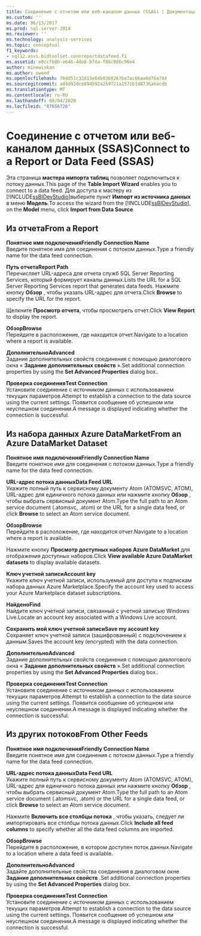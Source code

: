 ```yaml
---
title: Соединение с отчетом или веб-каналом данных (SSAS) | Документация Майкрософт
ms.custom: ''
ms.date: 06/13/2017
ms.prod: sql-server-2014
ms.reviewer: ''
ms.technology: analysis-services
ms.topic: conceptual
f1_keywords:
- sql12.asvs.bidtoolset.connreportdatafeed.f1
ms.assetid: e0ccfb0b-e646-4de8-b7da-f88c986c96e4
author: minewiskan
ms.author: owend
ms.openlocfilehash: 76dd51c32d13e64b0368267ba7ac66aa6d76a784
ms.sourcegitcommit: ad4d92dce894592a259721a1571b1d8736abacdb
ms.translationtype: MT
ms.contentlocale: ru-RU
ms.lasthandoff: 08/04/2020
ms.locfileid: "87656726"
---
```

# <a name="connect-to-a-report-or-data-feed-ssas"></a><span data-ttu-id="1276c-102">Соединение с отчетом или веб-каналом данных (SSAS)</span><span class="sxs-lookup"><span data-stu-id="1276c-102">Connect to a Report or Data Feed (SSAS)</span></span>
  <span data-ttu-id="1276c-103">Эта страница **мастера импорта таблиц** позволяет подключиться к потоку данных.</span><span class="sxs-lookup"><span data-stu-id="1276c-103">This page of the **Table Import Wizard** enables you to connect to a data feed.</span></span> <span data-ttu-id="1276c-104">Для доступа к мастеру из [!INCLUDE[ssBIDevStudio](../includes/ssbidevstudio-md.md)]выберите пункт **Импорт из источника данных** в меню **Модель**.</span><span class="sxs-lookup"><span data-stu-id="1276c-104">To access the wizard from the [!INCLUDE[ssBIDevStudio](../includes/ssbidevstudio-md.md)], on the **Model** menu, click **Import from Data Source**.</span></span>  
  
## <a name="from-a-report"></a><span data-ttu-id="1276c-105">Из отчета</span><span class="sxs-lookup"><span data-stu-id="1276c-105">From a Report</span></span>  
 <span data-ttu-id="1276c-106">**Понятное имя подключения**</span><span class="sxs-lookup"><span data-stu-id="1276c-106">**Friendly Connection Name**</span></span>  
 <span data-ttu-id="1276c-107">Введите понятное имя для соединения с потоком данных.</span><span class="sxs-lookup"><span data-stu-id="1276c-107">Type a friendly name for the data feed connection.</span></span>  
  
 <span data-ttu-id="1276c-108">**Путь отчета**</span><span class="sxs-lookup"><span data-stu-id="1276c-108">**Report Path**</span></span>  
 <span data-ttu-id="1276c-109">Перечисляет URL-адреса для отчета служб SQL Server Reporting Services, который формирует каналы данных.</span><span class="sxs-lookup"><span data-stu-id="1276c-109">Lists the URL for a SQL Server Reporting Services report that generates data feeds.</span></span> <span data-ttu-id="1276c-110">Нажмите кнопку **Обзор** , чтобы указать URL-адрес для отчета.</span><span class="sxs-lookup"><span data-stu-id="1276c-110">Click **Browse** to specify the URL for the report.</span></span>  
  
 <span data-ttu-id="1276c-111">Щелкните **Просмотр отчета**, чтобы просмотреть отчет.</span><span class="sxs-lookup"><span data-stu-id="1276c-111">Click **View Report** to display the report.</span></span>  
  
 <span data-ttu-id="1276c-112">**Обзор**</span><span class="sxs-lookup"><span data-stu-id="1276c-112">**Browse**</span></span>  
 <span data-ttu-id="1276c-113">Перейдите в расположение, где находится отчет.</span><span class="sxs-lookup"><span data-stu-id="1276c-113">Navigate to a location where a report is available.</span></span>  
  
 <span data-ttu-id="1276c-114">**Дополнительно**</span><span class="sxs-lookup"><span data-stu-id="1276c-114">**Advanced**</span></span>  
 <span data-ttu-id="1276c-115">Задание дополнительных свойств соединения с помощью диалогового окна « **Задание дополнительных свойств** ».</span><span class="sxs-lookup"><span data-stu-id="1276c-115">Set additional connection properties by using the **Set Advanced Properties** dialog box..</span></span>  
  
 <span data-ttu-id="1276c-116">**Проверка соединения**</span><span class="sxs-lookup"><span data-stu-id="1276c-116">**Test Connection**</span></span>  
 <span data-ttu-id="1276c-117">Установите соединение с источником данных с использованием текущих параметров.</span><span class="sxs-lookup"><span data-stu-id="1276c-117">Attempt to establish a connection to the data source using the current settings.</span></span> <span data-ttu-id="1276c-118">Появится сообщение об успешном или неуспешном соединении.</span><span class="sxs-lookup"><span data-stu-id="1276c-118">A message is displayed indicating whether the connection is successful.</span></span>  
  
## <a name="from-an-azure-datamarket-dataset"></a><span data-ttu-id="1276c-119">Из набора данных Azure DataMarket</span><span class="sxs-lookup"><span data-stu-id="1276c-119">From an Azure DataMarket Dataset</span></span>  
 <span data-ttu-id="1276c-120">**Понятное имя подключения**</span><span class="sxs-lookup"><span data-stu-id="1276c-120">**Friendly Connection Name**</span></span>  
 <span data-ttu-id="1276c-121">Введите понятное имя для соединения с потоком данных.</span><span class="sxs-lookup"><span data-stu-id="1276c-121">Type a friendly name for the data feed connection.</span></span>  
  
 <span data-ttu-id="1276c-122">**URL-адрес потока данных**</span><span class="sxs-lookup"><span data-stu-id="1276c-122">**Data Feed URL**</span></span>  
 <span data-ttu-id="1276c-123">Укажите полный путь к сервисному документу Atom (ATOMSVC, ATOM), URL-адрес для единичного потока данных или нажмите кнопку **Обзор** , чтобы выбрать сервисный документ Atom.</span><span class="sxs-lookup"><span data-stu-id="1276c-123">Type the full path to an Atom service document (.atomsvc, .atom) or the URL for a single data feed, or click **Browse** to select an Atom service document.</span></span>  
  
 <span data-ttu-id="1276c-124">**Обзор**</span><span class="sxs-lookup"><span data-stu-id="1276c-124">**Browse**</span></span>  
 <span data-ttu-id="1276c-125">Перейдите в расположение, где находится отчет.</span><span class="sxs-lookup"><span data-stu-id="1276c-125">Navigate to a location where a report is available.</span></span>  
  
 <span data-ttu-id="1276c-126">Нажмите кнопку **Просмотр доступных наборов Azure DataMarket** для отображения доступных наборов.</span><span class="sxs-lookup"><span data-stu-id="1276c-126">Click **View available Azure DataMarket datasets** to display available datasets.</span></span>  
  
 <span data-ttu-id="1276c-127">**Ключ учетной записи**</span><span class="sxs-lookup"><span data-stu-id="1276c-127">**Account key**</span></span>  
 <span data-ttu-id="1276c-128">Укажите ключ учетной записи, используемый для доступа к подпискам набора данных Azure Marketplace.</span><span class="sxs-lookup"><span data-stu-id="1276c-128">Specify the account key used to access your Azure Marketplace dataset subscriptions.</span></span>  
  
 <span data-ttu-id="1276c-129">**Найдено**</span><span class="sxs-lookup"><span data-stu-id="1276c-129">**Find**</span></span>  
 <span data-ttu-id="1276c-130">Найдите ключ учетной записи, связанный с учетной записью Windows Live.</span><span class="sxs-lookup"><span data-stu-id="1276c-130">Locate an account key associated with a Windows Live account.</span></span>  
  
 <span data-ttu-id="1276c-131">**Сохранить мой ключ учетной записи**</span><span class="sxs-lookup"><span data-stu-id="1276c-131">**Save my account key**</span></span>  
 <span data-ttu-id="1276c-132">Сохраняет ключ учетной записи (зашифрованный) с подключением к данным.</span><span class="sxs-lookup"><span data-stu-id="1276c-132">Saves the account key (encrypted) with the data connection.</span></span>  
  
 <span data-ttu-id="1276c-133">**Дополнительно**</span><span class="sxs-lookup"><span data-stu-id="1276c-133">**Advanced**</span></span>  
 <span data-ttu-id="1276c-134">Задание дополнительных свойств соединения с помощью диалогового окна « **Задание дополнительных свойств** ».</span><span class="sxs-lookup"><span data-stu-id="1276c-134">Set additional connection properties by using the **Set Advanced Properties** dialog box..</span></span>  
  
 <span data-ttu-id="1276c-135">**Проверка соединения**</span><span class="sxs-lookup"><span data-stu-id="1276c-135">**Test Connection**</span></span>  
 <span data-ttu-id="1276c-136">Установите соединение с источником данных с использованием текущих параметров.</span><span class="sxs-lookup"><span data-stu-id="1276c-136">Attempt to establish a connection to the data source using the current settings.</span></span> <span data-ttu-id="1276c-137">Появится сообщение об успешном или неуспешном соединении.</span><span class="sxs-lookup"><span data-stu-id="1276c-137">A message is displayed indicating whether the connection is successful.</span></span>  
  
## <a name="from-other-feeds"></a><span data-ttu-id="1276c-138">Из других потоков</span><span class="sxs-lookup"><span data-stu-id="1276c-138">From Other Feeds</span></span>  
 <span data-ttu-id="1276c-139">**Понятное имя подключения**</span><span class="sxs-lookup"><span data-stu-id="1276c-139">**Friendly Connection Name**</span></span>  
 <span data-ttu-id="1276c-140">Введите понятное имя для соединения с потоком данных.</span><span class="sxs-lookup"><span data-stu-id="1276c-140">Type a friendly name for the data feed connection.</span></span>  
  
 <span data-ttu-id="1276c-141">**URL-адрес потока данных**</span><span class="sxs-lookup"><span data-stu-id="1276c-141">**Data Feed URL**</span></span>  
 <span data-ttu-id="1276c-142">Укажите полный путь к сервисному документу Atom (ATOMSVC, ATOM), URL-адрес для единичного потока данных или нажмите кнопку **Обзор** , чтобы выбрать сервисный документ Atom.</span><span class="sxs-lookup"><span data-stu-id="1276c-142">Type the full path to an Atom service document (.atomsvc, .atom) or the URL for a single data feed, or click **Browse** to select an Atom service document.</span></span>  
  
 <span data-ttu-id="1276c-143">Нажмите **Включить все столбцы потока** , чтобы указать, следует ли импортировать все столбцы потока данных.</span><span class="sxs-lookup"><span data-stu-id="1276c-143">Click **Include all feed columns** to specify whether all the data feed columns are imported.</span></span>  
  
 <span data-ttu-id="1276c-144">**Обзор**</span><span class="sxs-lookup"><span data-stu-id="1276c-144">**Browse**</span></span>  
 <span data-ttu-id="1276c-145">Перейдите в расположение, в котором доступен поток данных.</span><span class="sxs-lookup"><span data-stu-id="1276c-145">Navigate to a location where a data feed is available.</span></span>  
  
 <span data-ttu-id="1276c-146">**Дополнительно**</span><span class="sxs-lookup"><span data-stu-id="1276c-146">**Advanced**</span></span>  
 <span data-ttu-id="1276c-147">Задайте дополнительные свойства соединения в диалоговом окне **Задание дополнительных свойств** .</span><span class="sxs-lookup"><span data-stu-id="1276c-147">Set additional connection properties by using the **Set Advanced Properties** dialog box.</span></span>  
  
 <span data-ttu-id="1276c-148">**Проверка соединения**</span><span class="sxs-lookup"><span data-stu-id="1276c-148">**Test Connection**</span></span>  
 <span data-ttu-id="1276c-149">Установите соединение с источником данных с использованием текущих параметров.</span><span class="sxs-lookup"><span data-stu-id="1276c-149">Attempt to establish a connection to the data source using the current settings.</span></span> <span data-ttu-id="1276c-150">Появится сообщение об успешном или неуспешном соединении.</span><span class="sxs-lookup"><span data-stu-id="1276c-150">A message is displayed indicating whether the connection is successful.</span></span>  
  
  

